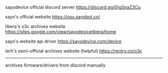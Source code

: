 sayodevice official discord server
https://discord.gg/GjgSnaZ3Cu

sayo's official website
https://osu.sayobot.cn/

libera's o3c archives website
https://sites.google.com/view/sayodevicelibera/home

sayo's website api driver
https://sayodevice.com/device

lerh's semi-official archives website (helpful)
https://rentry.co/o3c

---

archives firmware/drivers from discord manually

